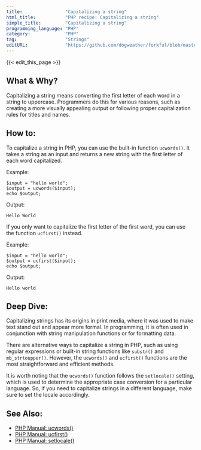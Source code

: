 ```yaml
---
title:                "Capitalizing a string"
html_title:           "PHP recipe: Capitalizing a string"
simple_title:         "Capitalizing a string"
programming_language: "PHP"
category:             "PHP"
tag:                  "Strings"
editURL:              "https://github.com/dogweather/forkful/blob/master/content/en/php/capitalizing-a-string.md"
---
```


{{< edit_this_page >}}

## What & Why?

Capitalizing a string means converting the first letter of each word in a string to uppercase. Programmers do this for various reasons, such as creating a more visually appealing output or following proper capitalization rules for titles and names.

## How to:

To capitalize a string in PHP, you can use the built-in function `ucwords()`. It takes a string as an input and returns a new string with the first letter of each word capitalized.

Example:
```
$input = "hello world";
$output = ucwords($input);
echo $output;
```

Output:
```
Hello World
```

If you only want to capitalize the first letter of the first word, you can use the function `ucfirst()` instead.

Example:
```
$input = "hello world";
$output = ucfirst($input);
echo $output;
```

Output:
```
Hello world
```

## Deep Dive:

Capitalizing strings has its origins in print media, where it was used to make text stand out and appear more formal. In programming, it is often used in conjunction with string manipulation functions or for formatting data.

There are alternative ways to capitalize a string in PHP, such as using regular expressions or built-in string functions like `substr()` and `mb_strtoupper()`. However, the `ucwords()` and `ucfirst()` functions are the most straightforward and efficient methods.

It is worth noting that the `ucwords()` function follows the `setlocale()` setting, which is used to determine the appropriate case conversion for a particular language. So, if you need to capitalize strings in a different language, make sure to set the locale accordingly.

## See Also:

- [PHP Manual: ucwords()](https://www.php.net/manual/en/function.ucwords.php)
- [PHP Manual: ucfirst()](https://www.php.net/manual/en/function.ucfirst.php)
- [PHP Manual: setlocale()](https://www.php.net/manual/en/function.setlocale.php)